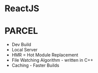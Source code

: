 # ReactJS
# PARCEL
- Dev Build
- Local Server
- HMR = Hot Module Replacement
- File Watching Algorithm - written in C++
- Caching - Faster Builds
